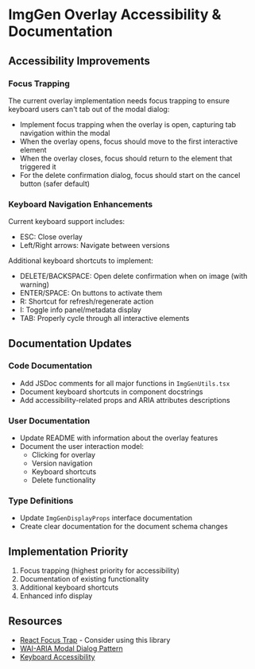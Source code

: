 # ImgGen Overlay Accessibility & Documentation

## Accessibility Improvements

### Focus Trapping

The current overlay implementation needs focus trapping to ensure keyboard users can't tab out of the modal dialog:

- Implement focus trapping when the overlay is open, capturing tab navigation within the modal
- When the overlay opens, focus should move to the first interactive element
- When the overlay closes, focus should return to the element that triggered it
- For the delete confirmation dialog, focus should start on the cancel button (safer default)

### Keyboard Navigation Enhancements

Current keyboard support includes:

- ESC: Close overlay
- Left/Right arrows: Navigate between versions

Additional keyboard shortcuts to implement:

- DELETE/BACKSPACE: Open delete confirmation when on image (with warning)
- ENTER/SPACE: On buttons to activate them
- R: Shortcut for refresh/regenerate action
- I: Toggle info panel/metadata display
- TAB: Properly cycle through all interactive elements

## Documentation Updates

### Code Documentation

- Add JSDoc comments for all major functions in `ImgGenUtils.tsx`
- Document keyboard shortcuts in component docstrings
- Add accessibility-related props and ARIA attributes descriptions

### User Documentation

- Update README with information about the overlay features
- Document the user interaction model:
  - Clicking for overlay
  - Version navigation
  - Keyboard shortcuts
  - Delete functionality

### Type Definitions

- Update `ImgGenDisplayProps` interface documentation
- Create clear documentation for the document schema changes

## Implementation Priority

1. Focus trapping (highest priority for accessibility)
2. Documentation of existing functionality
3. Additional keyboard shortcuts
4. Enhanced info display

## Resources

- [React Focus Trap](https://github.com/focus-trap/focus-trap-react) - Consider using this library
- [WAI-ARIA Modal Dialog Pattern](https://www.w3.org/WAI/ARIA/apg/patterns/dialog-modal/)
- [Keyboard Accessibility](https://www.w3.org/WAI/WCAG21/Understanding/keyboard.html)
